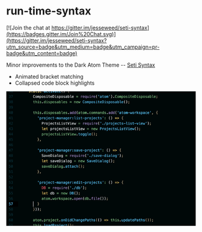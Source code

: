 # run-time-syntax

[![Join the chat at https://gitter.im/jesseweed/seti-syntax](https://badges.gitter.im/Join%20Chat.svg)](https://gitter.im/jesseweed/seti-syntax?utm_source=badge&utm_medium=badge&utm_campaign=pr-badge&utm_content=badge)

Minor improvements to the Dark Atom Theme -- [Seti Syntax](https://atom.io/themes/seti-syntax) 

 - Animated bracket matching
 - Collapsed code block highlights

![Screenshot](https://github.com/run-time/run-time-syntax/raw/master/screenshot.gif)
